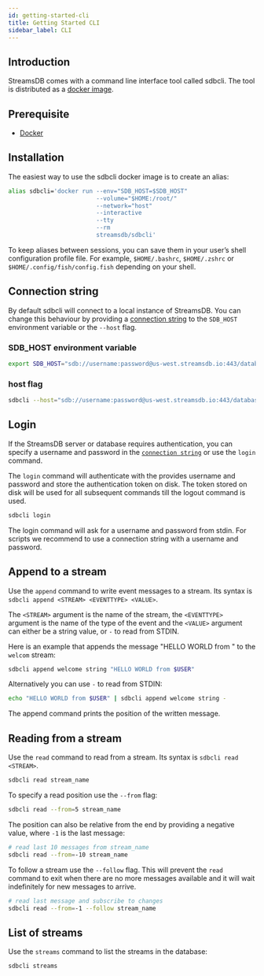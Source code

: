 ```yaml
---
id: getting-started-cli
title: Getting Started CLI
sidebar_label: CLI
---
```


## Introduction

StreamsDB comes with a command line interface tool called sdbcli. The tool is distributed as a [docker image](https://hub.docker.com/r/streamsdb/sdbcli).

## Prerequisite

* [Docker](https://docs.docker.com/install/)

## Installation

The easiest way to use the sdbcli docker image is to create an alias:

```bash
alias sdbcli='docker run --env="SDB_HOST=$SDB_HOST"
                         --volume="$HOME:/root/"
                         --network="host"
                         --interactive
                         --tty
                         --rm
                         streamsdb/sdbcli'
```

To keep aliases between sessions, you can save them in your user’s shell configuration profile file. For example, `$HOME/.bashrc`, `$HOME/.zshrc` or `$HOME/.config/fish/config.fish` depending on your shell.

## Connection string

By default sdbcli will connect to a local instance of StreamsDB. You can change this behaviour by providing a [connection string](/docs/connection-string) to the `SDB_HOST` environment variable or the `--host` flag.

### SDB_HOST environment variable

```bash
export SDB_HOST="sdb://username:password@us-west.streamsdb.io:443/database_name"
```

### host flag

```bash
sdbcli --host="sdb://username:password@us-west.streamsdb.io:443/database_name" <COMMAND>
```

## Login

If the StreamsDB server or database requires authentication, you can specify a username and password in the [`connection string`](#connection-string) or use the `login` command.

The `login` command will authenticate with the provides username and password and store the authentication token on disk. The token stored on disk will be used for all subsequent commands till the logout command is used.

```bash
sdbcli login
```

The login command will ask for a username and password from stdin. For scripts we recommend to use a connection string with a username and password.

## Append to a stream

Use the `append` command to write event messages to a stream. Its syntax is `sdbcli append <STREAM> <EVENTTYPE> <VALUE>`.

The `<STREAM>` argument is the name of the stream, the `<EVENTTYPE>` argument is the name of the type of the event and the `<VALUE>` argument can either be a string value, or `-` to read from STDIN.

Here is an example that appends the message "HELLO WORLD from <user>" to the `welcom` stream:

``` BASH
sdbcli append welcome string "HELLO WORLD from $USER"
```

Alternatively you can use `-` to read from STDIN:

```bash
echo "HELLO WORLD from $USER" | sdbcli append welcome string -
```

The append command prints the position of the written message.

## Reading from a stream

Use the `read` command to read from a stream. Its syntax is `sdbcli read <STREAM>`.

```bash
sdbcli read stream_name
```

To specify a read position use the `--from` flag:

```bash
sdbcli read --from=5 stream_name
```

The position can also be relative from the end by providing a negative value, where `-1` is the last message:

```bash
# read last 10 messages from stream_name
sdbcli read --from=-10 stream_name
```

To follow a stream use the `--follow` flag. This will prevent the `read` command to exit when there are no more messages available and it will wait indefinitely for new messages to arrive.

```bash
# read last message and subscribe to changes
sdbcli read --from=-1 --follow stream_name
```

## List of streams

Use the `streams` command to list the streams in the database:

```bash
sdbcli streams
```
